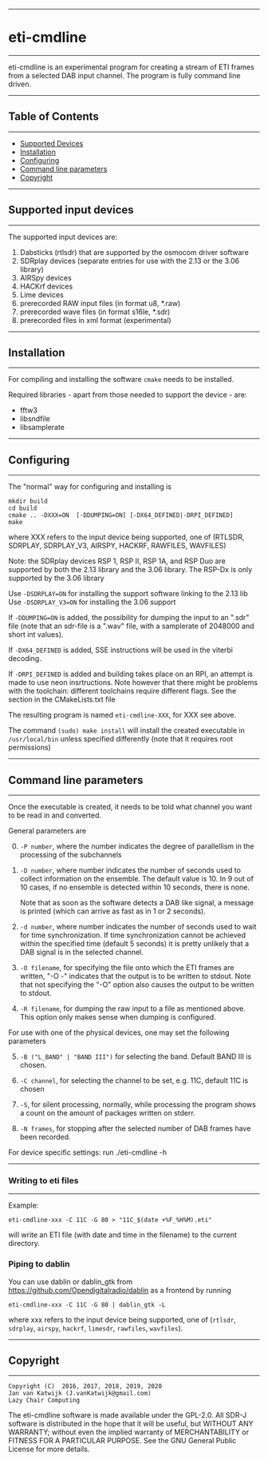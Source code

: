 
-------------------------------------------------------------------
# eti-cmdline
--------------------------------------------------------------------

eti-cmdline is an experimental program for creating a stream of ETI frames 
from a selected DAB input channel. The program is fully command line driven.

--------------------------------------------------------------------
## Table of Contents
--------------------------------------------------------------------

* [Supported Devices](#supported-input-devices)
* [Installation](#installation)
* [Configuring](#configuring)
* [Command line parameters](#command-line-parameters)
* [Copyright](#copyright)

----------------------------------------------------------------------
## Supported input devices
----------------------------------------------------------------------

The supported input devices are:

1. Dabsticks (rtlsdr) that are supported by the osmocom driver software
2. SDRplay devices (separate entries for use with the 2.13 or the 3.06 library)
3. AIRSpy devices
4. HACKrf devices
5. Lime  devices
6. prerecorded RAW input files (in format u8, \*.raw)
7. prerecorded wave files (in format s16le, \*.sdr)
8. prerecorded files in xml format (experimental)

------------------------------------------------------------------------
## Installation
------------------------------------------------------------------------

For compiling and installing the software `cmake` needs to be installed. 

Required libraries - apart from those needed to support the device - are:

* fftw3
* libsndfile
* libsamplerate

------------------------------------------------------------------------
## Configuring
------------------------------------------------------------------------

The "normal" way for configuring and installing is 

   	mkdir build
  	cd build
   	cmake .. -DXXX=ON  [-DDUMPING=ON] [-DX64_DEFINED|-DRPI_DEFINED]
   	make

where XXX refers to the input device being supported, one of 
(RTLSDR, SDRPLAY, SDRPLAY_V3, AIRSPY, HACKRF, RAWFILES, WAVFILES)

Note:
the SDRplay devices RSP 1, RSP II, RSP 1A, and RSP Duo are supported
by both the 2.13 library and the 3.06 library.
The RSP-Dx is only supported by the 3.06 library

Use `-DSDRPLAY=ON` for installing the support software linking to the 2.13 lib
Use `-DSDRPLAY_V3=ON` for installing the 3.06 support

If `-DDUMPING=ON` is added, the possibility for dumping the input to an ".sdr" 
file (note that an sdr-file is a ".wav" file, with a samplerate of 2048000 
and short int values).

If `-DX64_DEFINED` is added, SSE instructions will be used in the viterbi decoding.

If `-DRPI_DEFINED` is added and building takes place on an RPI, an attempt
is made to use neon insrtructions. Note however that there might
be problems with the toolchain: different toolchains require different
flags. See the section in the CMakeLists.txt file

The resulting program is named `eti-cmdline-XXX`, for XXX see above.

The command `(sudo) make install` will install the created executable in 
`/usr/local/bin` unless specified differently (note that it requires root permissions)

--------------------------------------------------------------------------
## Command line parameters
--------------------------------------------------------------------------

Once the executable is created, it needs to be told what channel you want to be read in and converted.

General parameters are

0. `-P number`, where the number indicates the degree of parallellism in the
processing of the subchannels
1. `-D number`, where number indicates the number of seconds used
   to collect information on the ensemble. The default value is 10.
   In 9 out of 10 cases, if no ensemble is detected within 10 seconds,
   there is none.
   
   Note that as soon as the software detects a DAB like signal, a message
   is printed (which can arrive as fast as in 1 or 2 seconds).
2. `-d number`, where number indicates the number of seconds used to wait for
    time synchronization. If time synchronization cannot be achieved within
    the specified time (default 5 seconds) it is pretty unlikely that a
    DAB signal is in the selected channel.
3. `-O filename`, for specifying the file onto which the ETI frames are written,
   "-O -" indicates that the output is to be written to stdout. Note that
   not specifying the "-O" option also causes the output to be written
   to stdout.

4. `-R filename`, for dumping the raw input to a file as mentioned above. This
   option only makes sense when dumping is configured.

For use with one of the physical devices, one may set the following parameters

5. `-B ("L_BAND" | "BAND III")` for selecting the band. Default BAND III is chosen.

6. `-C channel`,  for selecting the channel to be set, e.g. 11C, default 11C
   is chosen

7. `-S`, for silent processing, normally, while processing the program
shows a count on the amount of packages written on stderr.

8. `-N frames`, for stopping after the selected number of DAB frames have 
been recorded. 

For device specific settings: run ./eti-cmdline -h

-------------------------------------------------------------------------
### Writing to eti files
--------------------------------------------------------------------------

Example:

	eti-cmdline-xxx -C 11C -G 80 > "11C_$(date +%F_%H%M).eti"
	
will write an ETI file (with date and time in the filename) to the current directory.

### Piping to dablin

You can use dablin or dablin_gtk from https://github.com/Opendigitalradio/dablin as a frontend by running
     
	eti-cmdline-xxx -C 11C -G 80 | dablin_gtk -L
     
where xxx refers to the input device being supported, one of (`rtlsdr`, `sdrplay`, `airspy`, `hackrf`, `limesdr`, `rawfiles`, `wavfiles`).

-----------------------------------------------------------------------------
## Copyright
-----------------------------------------------------------------------------

	Copyright (C)  2016, 2017, 2018, 2019, 2020
	Jan van Katwijk (J.vanKatwijk@gmail.com)
	Lazy Chair Computing

The eti-cmdline software is made available under the GPL-2.0.
All SDR-J software is distributed in the hope that it will be useful,
but WITHOUT ANY WARRANTY; without even the implied warranty of
MERCHANTABILITY or FITNESS FOR A PARTICULAR PURPOSE.
 See the GNU General Public License for more details.

